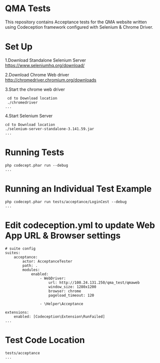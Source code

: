 # QMA Tests
  This repository contains Acceptance tests for the QMA website written using Codeception framework configured with Selenium & Chrome Driver.
# Set Up

1.Download Standalone Selenium Server
  https://www.seleniumhq.org/download/

2.Download Chrome Web driver
 http://chromedriver.chromium.org/downloads

3.Start the chrome web driver
```
 cd to Download location
 ./chromedriver
...
```

4.Start Selenium Server
```
cd to Download location
./selenium-server-standalone-3.141.59.jar
...
```

# Running Tests
```
php codecept.phar run --debug
...
```

# Running an Individual Test Example

```
php codecept.phar run tests/acceptance/LoginCest --debug
...
```

# Edit codeception.yml to update Web App URL & Browser settings
```
# suite config
suites:
    acceptance:
        actor: AcceptanceTester
        path: .
        modules:
            enabled:
                - WebDriver:
                    url: http://100.24.131.250/qma_test/qmaweb
                    window_size: 1280x1200
                    browser: chrome
                    pageload_timeout: 120

                - \Helper\Acceptance
                
extensions:
    enabled: [Codeception\Extension\RunFailed]
...
```
# Test Code Location
```
tests/acceptance
...
```
